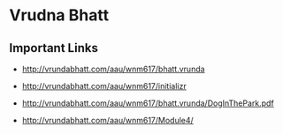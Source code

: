 # Vrudna Bhatt

## Important Links

- http://vrundabhatt.com/aau/wnm617/bhatt.vrunda

- http://vrundabhatt.com/aau/wnm617/initializr

- http://vrundabhatt.com/aau/wnm617/bhatt.vrunda/DogInThePark.pdf

- http://vrundabhatt.com/aau/wnm617/Module4/
